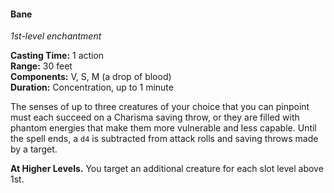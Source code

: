 #### Bane
<!-- markdownlint-disable link-image-reference-definitions -->
[_metadata_:spell_name]:- "Bane"
[_metadata_:spell_level]:- "1"
[_metadata_:spell_school]:- "enchantment"
[_metadata_:ritual]:- "false"
[_metadata_:casting_time_amount]:- "1"
[_metadata_:casting_time_unit]:- "action"
[_metadata_:target]:- "Up to 3 creatures"
[_metadata_:range]:- "30 feet"
[_metadata_:components_verbal]:- "true"
[_metadata_:components_somatic]:- "true"
[_metadata_:components_material]:- "true"
[_metadata_:components_material_description]:- "a drop of blood"
[_metadata_:duration]:- "1 minute"
[_metadata_:concentration]:- "true"
[_metadata_:saving_throw]:- "Charisma"
[_metadata_:saving_throw_success]:- "avoids_effect"
[_metadata_:compared_to_wotc_srd_5.1]:- "mechanics_same_wording_different"
[_metadata_:compared_to_a5e_srd]:- "mechanics_same_wording_different"
<!-- markdownlint-disable-next-line no-emphasis-as-heading -->
_1st-level enchantment_

**Casting Time:** 1 action \
**Range:** 30 feet \
**Components:** V, S, M (a drop of blood) \
**Duration:** Concentration, up to 1 minute

The senses of up to three creatures of your choice that you can pinpoint must each succeed on a Charisma saving throw, or they are filled with phantom energies that make them more vulnerable and less capable.
Until the spell ends, a `d4` is subtracted from attack rolls and saving throws made by a target.

**At Higher Levels.**
You target an additional creature for each slot level above 1st.
